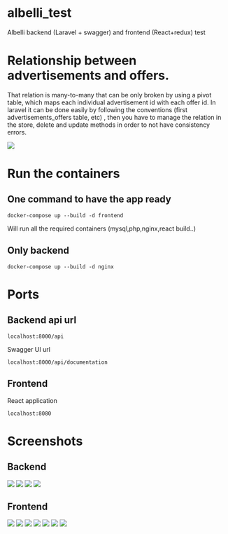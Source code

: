 # albelli_test
Albelli backend  (Laravel + swagger) and frontend (React+redux) test

# Relationship between advertisements and offers.
That relation is many-to-many that can be only broken by using a pivot table, which maps each individual advertisement id with each offer id. In laravel it can be done easily by following the conventions (first advertisements_offers table, etc) , then you have to manage the relation in the store, delete and update methods in order to not have consistency errors.

![](/screenshots/many-to-many.png?raw=true )

# Run the containers

## One command to have the app ready
```
docker-compose up --build -d frontend
```
Will run all the required containers (mysql,php,nginx,react build..)

## Only backend
```
docker-compose up --build -d nginx
```
# Ports

## Backend api url
```
localhost:8000/api
```

Swagger UI url
```
localhost:8000/api/documentation
```
## Frontend
React application
```
localhost:8080
```
# Screenshots
## Backend
![](/screenshots/microservices.png?raw=true )
![](/screenshots/swaggerAPIgeneral.png?raw=true )
![](/screenshots/swaggerDetail1.png?raw=true )
![](/screenshots/swaggerDetail2.png?raw=true )
## Frontend
![](/screenshots/uilogin.png?raw=true )
![](/screenshots/uisignup.png?raw=true )
![](/screenshots/uislogged.png?raw=true )
![](/screenshots/uioffersmain.png?raw=true )
![](/screenshots/uioffersaddnew.png?raw=true )
![](/screenshots/uiofferspickdate.png?raw=true )
![](/screenshots/uioffersremoverelated.png?raw=true )
